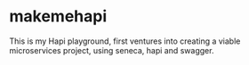 # makemehapi

This is my Hapi playground, first ventures into creating a viable microservices project, using seneca, hapi and swagger.
